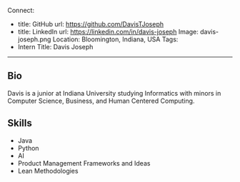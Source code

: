 Connect:
  - title: GitHub
    url: https://github.com/DavisTJoseph
  - title: LinkedIn
    url: https://linkedin.com/in/davis-joseph
Image: davis-joseph.png
Location: Bloomington, Indiana, USA
Tags:
  - Intern
Title: Davis Joseph
---
## Bio
Davis is a junior at Indiana University studying Informatics with minors in Computer Science, Business, and Human Centered Computing.

## Skills
* Java
* Python
* AI
* Product Management Frameworks and Ideas
* Lean Methodologies
